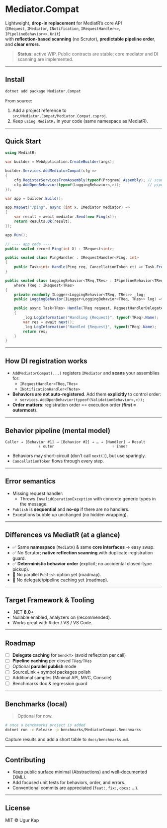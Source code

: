 # Mediator.Compat

Lightweight, **drop-in replacement** for MediatR’s core API  
(`IRequest`, `IMediator`, `INotification`, `IRequestHandler<>`, `IPipelineBehavior<>`, `Unit`)  
with **reflection-based scanning** (no Scrutor), **predictable pipeline order**, and **clear errors**.

> **Status:** active WIP. Public contracts are stable; core mediator and DI scanning are implemented.

---

## Install

```bash
dotnet add package Mediator.Compat
```

From source:
1) Add a project reference to `src/Mediator.Compat/Mediator.Compat.csproj`.  
2) Keep `using MediatR;` in your code (same namespace as MediatR).

---

## Quick Start

```csharp
using MediatR;

var builder = WebApplication.CreateBuilder(args);

builder.Services.AddMediatorCompat(cfg =>
{
    cfg.RegisterServicesFromAssembly(typeof(Program).Assembly); // scan handlers/notifications
    cfg.AddOpenBehavior(typeof(LoggingBehavior<,>));            // pipeline (outer → inner)
});

var app = builder.Build();

app.MapGet("/ping", async (int x, IMediator mediator) =>
{
    var result = await mediator.Send(new Ping(x));
    return Results.Ok(result);
});

app.Run();

// ---- app code ----
public sealed record Ping(int X) : IRequest<int>;

public sealed class PingHandler : IRequestHandler<Ping, int>
{
    public Task<int> Handle(Ping req, CancellationToken ct) => Task.FromResult(req.X + 1);
}

public sealed class LoggingBehavior<TReq,TRes> : IPipelineBehavior<TReq,TRes>
    where TReq : IRequest<TRes>
{
    private readonly ILogger<LoggingBehavior<TReq, TRes>> _log;
    public LoggingBehavior(ILogger<LoggingBehavior<TReq, TRes>> log) => _log = log;

    public async Task<TRes> Handle(TReq request, RequestHandlerDelegate<TRes> next, CancellationToken ct)
    {
        _log.LogInformation("Handling {Request}", typeof(TReq).Name);
        var res = await next();
        _log.LogInformation("Handled {Request}", typeof(TReq).Name);
        return res;
    }
}
```

---

## How DI registration works

- `AddMediatorCompat(...)` registers `IMediator` and **scans** your assemblies for:
  - `IRequestHandler<TReq,TRes>`
  - `INotificationHandler<TNote>`
- **Behaviors are not auto-registered**. Add them **explicitly** to control order:
  - `services.AddOpenBehavior(typeof(ValidationBehavior<,>));`
- **Order matters**: registration order == execution order (**first = outermost**).

---

## Behavior pipeline (mental model)

```
Caller → [Behavior #1] → [Behavior #2] → … → [Handler] → Result
               ↑ outer                          ↑ inner
```

- Behaviors may short-circuit (don’t call `next()`), but use sparingly.
- `CancellationToken` flows through every step.

---

## Error semantics

- Missing request handler:
  - Throws `InvalidOperationException` with concrete generic types in the message.
- `Publish` is **sequential** and **no-op** if there are no handlers.
- Exceptions bubble up unchanged (no hidden wrapping).

---

## Differences vs MediatR (at a glance)

- ✅ Same **namespace** (`MediatR`) & same **core interfaces** → easy swap.
- ✅ No Scrutor; **native reflection scanning** with duplicate-registration guard.
- ✅ **Deterministic behavior order** (explicit; no accidental closed-type pickup).
- 🚧 No parallel `Publish` option yet (roadmap).
- 🚧 No delegate/pipeline caching yet (roadmap).

---

## Target Framework & Tooling

- .NET **8.0+**
- Nullable enabled, analyzers on (recommended).
- Works great with Rider / VS / VS Code.

---

## Roadmap

- [ ] **Delegate caching** for `Send<T>` (avoid reflection per call)
- [ ] **Pipeline caching** per closed `TReq/TRes`
- [ ] Optional **parallel publish** mode
- [ ] SourceLink + symbol packages polish
- [ ] Additional samples (Minimal API, MVC, Console)
- [ ] Benchmarks doc & regression guard

---

## Benchmarks (local)

> Optional for now.

```bash
# once a benchmarks project is added
dotnet run -c Release -p benchmarks/MediatorCompat.Benchmarks
```

Capture results and add a short table to `docs/benchmarks.md`.

---

## Contributing

- Keep public surface minimal (Abstractions) and well-documented (XML).
- Add focused unit tests for behaviors, order, and errors.
- Conventional commits are appreciated (`feat:`, `fix:`, `docs:` …).

---

## License

MIT © Ugur Kap
